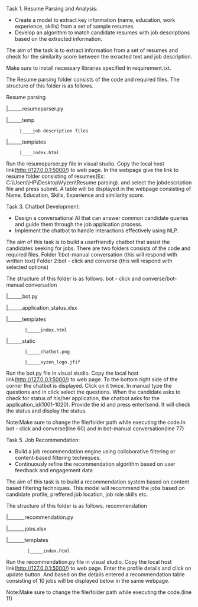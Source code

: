 Task 1. Resume Parsing and Analysis:
   - Create a model to extract key information (name, education, work experience, skills) from a set of sample resumes.
   - Develop an algorithm to match candidate resumes with job descriptions based on the extracted information.


The aim of the task is to extract information from a set of resumes and check for the similarity score between the exracted text and job description.

Make sure to install necessary libraries specified in requirement.txt.

The Resume parsing folder consists of the code and required files.
The structure of this folder is as follows.

Resume parsing

|______resumeparser.py

|______temp

         |____job description files
         
|______templates

         |____index.html
         

Run the resumeparser.py file in visual studio. 
Copy the local host link(http://127.0.0.1:5000/) to web page. In the webpage give the link to resume folder consisting of resumes(Ex: C:\Users\HP\Desktop\Vyzen\Resume parsing).
and select the jobdescription file and press submit.
A table will be displayed in the webpage consisting of Name, Education, Skills, Experience and similarity score.

Task 3. Chatbot Development:
   - Design a conversational AI that can answer common candidate queries and guide them through the job application process.
   - Implement the chatbot to handle interactions effectively using NLP.

The aim of this task is to build a userfriendly chatbot that assist the candidates seeking for jobs.
There are two folders consists of the code and required files.
Folder 1:bot-manual conversation (this will respond with written text)
Folder 2:bot - click and converse (this will respond with selected options)

The structure of this folder is as follows.
bot - click and converse/bot-manual conversation

|______bot.py

|______application_status.xlsx

|______templates

           |_____index.html
           
|______static

           |_____chatbot.png
           
           |_____vyzen_logo.jfif
           

Run the bot.py file in visual studio. 
Copy the local host link(http://127.0.0.1:5000/) to web page. To the bottom right side of the corner the chatbot is displayed. 
Click on it twice. In manual type the questions and in click select the questions.
When the candidate asks to check for status of his/her application, the chatbot asks for the application_id(1001-1020). 
Provide the id and press enter/send. It will check the status and display the status.

Note:Make sure to change the file/folder path while executing the code.In bot - click and converse(line 60) and in bot-manual conversation(line 77)


Task 5. Job Recommendation:
   - Build a job recommendation engine using collaborative filtering or content-based filtering techniques.
   - Continuously refine the recommendation algorithm based on user feedback and engagement data

The aim of this task is to build a recommendation system based on content based filtering techniques. 
This model will recommend the jobs based on candidate profile, preffered job location, job role skills etc.

The structure of this folder is as follows.
recommendation

|_______recommendation.py

|_______jobs.xlsx

|_______templates

            |_____index.html
            

Run the recommendation.py file in visual studio. 
Copy the local host link(http://127.0.0.1:5000/) to web page. Enter the profile details and click on update button.
And based on the details entered a recommendation table consisting of 10 jobs will be displayed below in the same webpage.

Note:Make sure to change the file/folder path while executing the code.(line 11)
